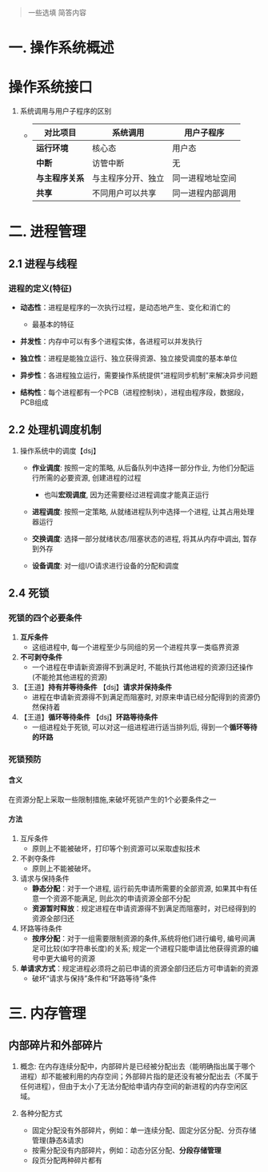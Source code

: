 > 一些选填 简答内容

# 一. 操作系统概述

# 操作系统接口

1. 系统调用与用户子程序的区别

   - | **对比项目**     | **系统调用**       | **用户子程序**   |
     | ---------------- | ------------------ | ---------------- |
     | **运行环境**     | 核心态             | 用户态           |
     | **中断**         | 访管中断           | 无               |
     | **与主程序关系** | 与主程序分开、独立 | 同一进程地址空间 |
     | **共享**         | 不同用户可以共享   | 同一进程内部调用 |

# 二. 进程管理

## 2.1 进程与线程

### 进程的定义(特征)

- **动态性**：进程是程序的一次执行过程，是动态地产生、变化和消亡的
  - 最基本的特征

- **并发性**：内存中可以有多个进程实体，各进程可以并发执行

- **独立性**：进程是能独立运行、独立获得资源、独立接受调度的基本单位

- **异步性**：各进程独立运行，需要操作系统提供”进程同步机制”来解决异步问题

- **结构性**：每个进程都有一个PCB（进程控制块），进程由程序段，数据段，PCB组成

## 2.2 处理机调度机制

1. 操作系统中的调度【dsj】

   - **作业调度**: 按照一定的策略, 从后备队列中选择一部分作业, 为他们分配运行所需的必要资源, 创建进程的过程
     - 也叫**宏观调度**, 因为还需要经过进程调度才能真正运行

   - **进程调度**: 按照一定策略, 从就绪进程队列中选择一个进程, 让其占用处理器运行

   - **交换调度**: 选择一部分就绪状态/阻塞状态的进程, 将其从内存中调出, 暂存到外存

   - **设备调度**: 对一组I/O请求进行设备的分配和调度

## 2.4 死锁

### 死锁的四个必要条件

1. **互斥条件**
   - 这组进程中, 每一个进程至少与同组的另一个进程共享一类临界资源
2. **不可剥夺条件**
   - 一个进程在申请新资源得不到满足时, 不能执行其他进程的资源归还操作 (不能抢其他进程的资源)
3. 【王道】**持有并等待条件** 
   【dsj】**请求并保持条件**
   - 进程在申请新资源得不到满足而阻塞时, 对原来申请已经分配得到的资源仍然保持着
4. 【王道】**循环等待条件**
   【dsj】**环路等待条件**
   - 一组进程处于死锁, 可以对这一组进程进行适当排列后, 得到一个**循环等待的环路** 

### 死锁预防

#### 含义

在资源分配上采取一些限制措施,来破坏死锁产生的1个必要条件之一

#### 方法

1. 互斥条件
   - 原则上不能被破坏，打印等个别资源可以采取虚拟技术
2. 不剥夺条件
   - 原则上不能被破坏。
3. 请求与保持条件
   - **静态分配**：对于一个进程, 运行前先申请所需要的全部资源, 如果其中有任意一个资源不能满足, 则此次的申请资源全部不分配
   - **资源暂时释放**：规定进程在申请资源得不到满足而阻塞时，对已经得到的资源全部归还
4. 环路等待条件
   - **按序分配**：对于一组需要限制资源的条件,系统将他们进行编号, 编号间满足可比较(如字符串长度)的关系; 规定一个进程只能申请比他获得资源的编号中更大编号的资源
5. **单请求方式**：规定进程必须将之前已申请的资源全部归还后方可申请新的资源
   - 破坏“请求与保持”条件和“环路等待”条件

# 三. 内存管理

## 内部碎片和外部碎片

1. 概念: 在内存连续分配中，内部碎片是已经被分配出去（能明确指出属于哪个进程）却不能被利用的内存空间；外部碎片指的是还没有被分配出去（不属于任何进程），但由于太小了无法分配给申请内存空间的新进程的内存空闲区域。

2. 各种分配方式
   - 固定分配没有外部碎片，例如：单一连续分配、固定分区分配、分页存储管理(静态&请求)
   - 按需分配没有内部碎片，例如：动态分区分配、**分段存储管理**
   - 段页分配两种碎片都有